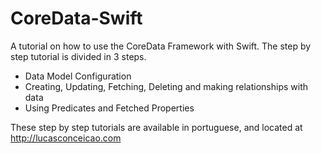 CoreData-Swift
==============

A tutorial on how to use the CoreData Framework with Swift. The step by step tutorial is divided in 3 steps.
 - Data Model Configuration
 - Creating, Updating, Fetching, Deleting and making relationships with data
 - Using Predicates and Fetched Properties

These step by step tutorials are available in portuguese, and located at http://lucasconceicao.com
